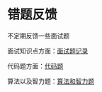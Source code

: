 # 错题反馈
不定期反馈一些面试题

面试知识点方面：[面试题记录](./面试题记录.md)

代码题方面：[代码题](./代码题.md)

算法以及智力题：[算法和智力题](./算法+智力题.md)